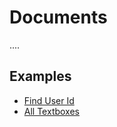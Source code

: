 # Documents

....

## Examples

- [Find User Id](../examples/example01)
- [All Textboxes](../examples/example02)

